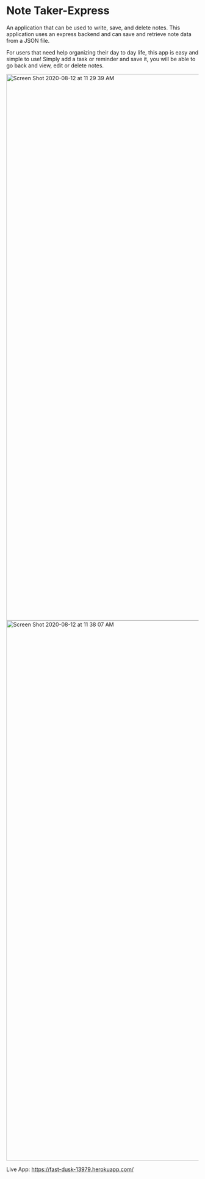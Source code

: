 # Note Taker-Express

An application that can be used to write, save, and delete notes. This application uses an express backend and can save and retrieve note data from a JSON file.

For users that need help organizing their day to day life, this app is easy and simple to use! Simply add a task or reminder and save it, you will be able to go back and view, edit or delete notes. 

<img width="1428" alt="Screen Shot 2020-08-12 at 11 29 39 AM" src="https://user-images.githubusercontent.com/64607428/90035526-e5ad5f00-dc8f-11ea-939a-eed9fb1c47f4.png">


<img width="1412" alt="Screen Shot 2020-08-12 at 11 38 07 AM" src="https://user-images.githubusercontent.com/64607428/90035974-75530d80-dc90-11ea-8676-363a8fc1ffab.png">

Live App: https://fast-dusk-13979.herokuapp.com/
